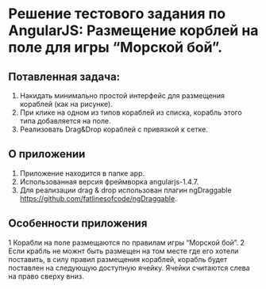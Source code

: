 # Решение тестового задания по AngularJS: Размещение корблей на поле для игры “Морской бой”.

## Потавленная задача:
1. Накидать минимально простой интерфейс для размещения кораблей (как на рисунке).
2. При клике на одном из типов кораблей из списка, корабль этого типа добавляется на поле.
3. Реализовать Drag&Drop кораблей с привязкой к сетке.

## О приложении
1. Приложение находится в папке app.
2. Использованная версия фреймворка angularjs-1.4.7.
3. Для реализации drag & drop использован плагин ngDraggable https://github.com/fatlinesofcode/ngDraggable.

## Особенности приложения
1 Корабли на поле размещаются по правилам игры “Морской бой”.
2 Если крабль не можнт быть размещен на том месте где его хотели поставить, в силу правил размещения кораблей, корабль будет поставлен на следующую доступную ячейку. Ячейки считаются слева на право сверху вниз.